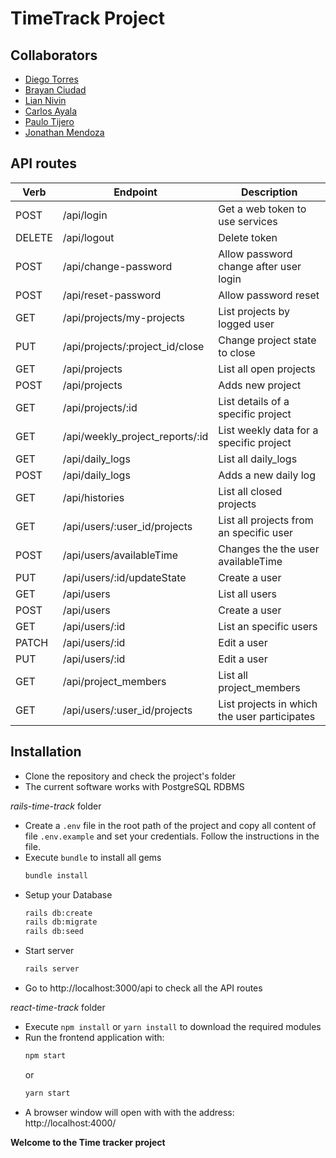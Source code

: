 # TimeTrack Project

## Collaborators

- [Diego Torres](https://github.com/diegotc86)
- [Brayan Ciudad](https://github.com/linzeur)
- [Lian Nivin](https://github.com/liannivin)
- [Carlos Ayala](https://github.com/test0n3)
- [Paulo Tijero](https://github.com/paulotijero)
- [Jonathan Mendoza](https://github.com/Gatts1)

## API routes

| Verb   | Endpoint                        | Description                                  |
| ------ | ------------------------------- | -------------------------------------------- |
| POST   | /api/login                      | Get a web token to use services              |
| DELETE | /api/logout                     | Delete token                                 |
| POST   | /api/change-password            | Allow password change after user login       |
| POST   | /api/reset-password             | Allow password reset                         |
| GET    | /api/projects/my-projects       | List projects by logged user                 |
| PUT    | /api/projects/:project_id/close | Change project state to close                |
| GET    | /api/projects                   | List all open projects                       |
| POST   | /api/projects                   | Adds new project                             |
| GET    | /api/projects/:id               | List details of a specific project           |
| GET    | /api/weekly_project_reports/:id | List weekly data for a specific project      |
| GET    | /api/daily_logs                 | List all daily_logs                          |
| POST   | /api/daily_logs                 | Adds a new daily log                         |
| GET    | /api/histories                  | List all closed projects                     |
| GET    | /api/users/:user_id/projects    | List all projects from an specific user      |
| POST   | /api/users/availableTime        | Changes the the user availableTime           |
| PUT    | /api/users/:id/updateState      | Create a user                                |
| GET    | /api/users                      | List all users                               |
| POST   | /api/users                      | Create a user                                |
| GET    | /api/users/:id                  | List an specific users                       |
| PATCH  | /api/users/:id                  | Edit a user                                  |
| PUT    | /api/users/:id                  | Edit a user                                  |
| GET    | /api/project_members            | List all project_members                     |
| GET    | /api/users/:user_id/projects    | List projects in which the user participates |

## Installation

- Clone the repository and check the project's folder
- The current software works with PostgreSQL RDBMS

_rails-time-track_ folder

- Create a `.env` file in the root path of the project and copy all content of file `.env.example` and set your credentials. Follow the instructions in the file.
- Execute `bundle` to install all gems
  ```bash
  bundle install
  ```
- Setup your Database
  ```bash
  rails db:create
  rails db:migrate
  rails db:seed
  ```
- Start server
  ```bash
  rails server
  ```
- Go to http://localhost:3000/api to check all the API routes

_react-time-track_ folder

- Execute `npm install` or `yarn install` to download the required modules
- Run the frontend application with:
  ```bash
  npm start
  ```
  or
  ```bash
  yarn start
  ```
- A browser window will open with with the address: http://localhost:4000/

**Welcome to the Time tracker project**
